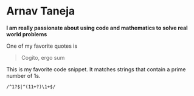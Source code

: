 # Arnav Taneja

**I am really passionate about using code and mathematics to solve real world problems**

One of my favorite quotes is 
> Cogito, ergo sum

This is my favorite code snippet. It matches strings that contain a prime number of 1s. 

```
/^1?$|^(11+?)\1+$/ 
```